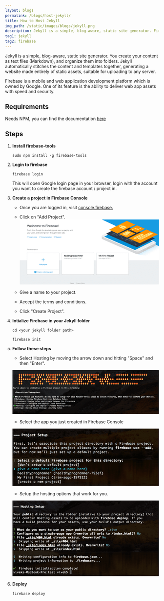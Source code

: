 ```yaml
---
layout: blogs
permalink: /blogs/host-jekyll/
title: How to Host Jekyll
img_path: /static/images/blogs/jekyll.png
description: Jekyll is a simple, blog-aware, static site generator. Firebase provides free hosting.
tag1: jekyll
tag2: firebase
---
```



Jekyll is a simple, blog-aware, static site generator. You create your content as text files (Markdown), and organize them into folders. Jekyll automatically stitches the content and templates together, generating a website made entirely of static assets, suitable for uploading to any server.

Firebase is a mobile and web application development platform which is owned by Google. One of its feature is the ability to deliver web app assets with speed and security.



## Requirements

Needs NPM, you can find the documentation [here](https://www.npmjs.com/get-npm)


## Steps

1. **Install firebase-tools**
   
   ```
   sudo npm install -g firebase-tools
   ```

2. **Login to firebase**
   
   ```
   firebase login
   ```

   This will open Google login page in your browser, login with the account you want to create the firebase account / project in.

3. **Create a project in Firebase Console**
   - Once you are logged in, visit [console.firebase.](https://console.firebase.google.com/)
   - Click on "Add Project".
    ![firebase](/static/images/blogs/jekyll-host/1.png)

    - Give a name to your project.
    - Accept the terms and conditions.
    - Click "Create Project".
4.  **Intialize Firebase in your Jekyll folder**

    ```
    cd <your jekyll folder path>
    ```

    ```
    firebase init
    ```

5.  **Follow these steps**
   
    - Select Hosting by moving the arrow down and hitting "Space" and then "Enter".
  
  
    ![firebase](/static/images/blogs/jekyll-host/2.png)

    - Select the app you just created in Firebase Console
    
    ![firebase](/static/images/blogs/jekyll-host/3.png)
    
    - Setup the hosting options that work for you.

    ![firebase](/static/images/blogs/jekyll-host/4.png)

6. **Deploy**
   
   ```
   firebase deploy
   ```
